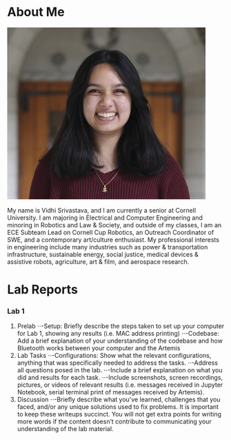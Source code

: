 
# About Me
![alt text](https://github.com/vs356/fastrobots/blob/main/images/CCRT_2024_Cropped.png "CCRT 24 Headshot")

My name is Vidhi Srivastava, and I am currently a senior at Cornell University. I am majoring in Electrical and Computer Engineering and minoring in Robotics and Law & Society, and outside of my classes, I am an ECE Subteam Lead on Cornell Cup Robotics, an Outreach Coordinator of SWE, and a contemporary art/culture enthusiast. My professional interests in engineering include many industries such as power & transportation infrastructure, sustainable energy, social justice, medical devices & assistive robots, agriculture, art & film, and aerospace research.

# Lab Reports
### Lab 1
1. Prelab
⋅⋅-Setup: Briefly describe the steps taken to set up your computer for Lab 1, showing any results (i.e. MAC address printing)
⋅⋅-Codebase: Add a brief explanation of your understanding of the codebase and how Bluetooth works between your computer and the Artemis
3. Lab Tasks
⋅⋅-Configurations: Show what the relevant configurations, anything that was specifically needed to address the tasks.
⋅⋅-Address all questions posed in the lab.
⋅⋅-Include a brief explanation on what you did and results for each task.
⋅⋅-Include screenshots, screen recordings, pictures, or videos of relevant results (i.e. messages received in Jupyter Notebook, serial terminal print of messages received by Artemis).
4. Discussion
⋅⋅-Briefly describe what you’ve learned, challenges that you faced, and/or any unique solutions used to fix problems. It is important to keep these writeups succinct. You will not get extra points for writing more words if the content doesn’t contribute to communicating your understanding of the lab material.
